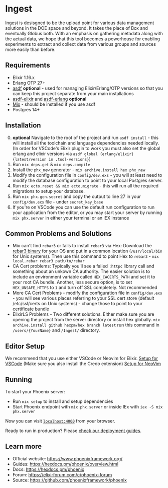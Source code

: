 # Ingest

Ingest is desisgned to be the upload point for various data management solutions in the DOE space and beyond. It takes the place of Box and eventually Globus both. With an emphasis on gathering metadata along with the actual data, we hope that this tool becomes a powerhouse for enabling experiments to extract and collect data from various groups and sources more easily than before.

## Requirements
- Elixir 1.16.x
- Erlang OTP 27+
- [asdf](https://asdf-vm.com/) **optional** - used for managing Elixir/Erlang/OTP versions so that you can keep this project separate from your main installations
- [asdf-elixir](https://github.com/asdf-vm/asdf-elixir) and [asdf-erlang](https://github.com/asdf-vm/asdf-erlang) **optional**
- [Mix](https://elixir-lang.org/getting-started/mix-otp/introduction-to-mix.html) - should be installed if you use asdf
- Postgres 14+

## Installation
0. **optional** Navigate to the root of the project and run `asdf install` - this will install all the toolchain and language dependencies needed locally. (In order for VSCode's Elixir plugin to work you must also set the global erlang and elixir versions via `asdf global {erlang/elixir} {latest/version in .tool-versions}`)
1. Run `mix deps.get` & `mix deps.compile`
2. Install the `phx_new` generator - `mix archive.install hex phx_new`
3. Modify the configuration file in `config/dev.exs` - you will at least need to modify the database configuration to point to your local Postgres server.
4. Run `mix ecto.reset && mix ecto.migrate` - this will run all the required migrations to setup your database.
6. Run `mix phx.gen.secret` and copy the output to line 27 in your `config/dev.exs` file - under `secret_key_base`
5. If you're on VSCode you can use the default run configuration to run your application from the editor, or you may start your server by running `mix phx.server` in either your terminal or an iEX instance


## Common Problems and Solutions
- Mix can't find `rebar3` or fails to install `rebar3` via Hex: Download the [rebar3 binary](https://rebar3.org/) for your OS and put in a common location (`/usr/local/bin` for Unix systems). Then use this command to point Hex to `rebar3` - `mix local.rebar rebar3 path/to/rebar`
- CA Cert problems: Typically you'll see a failed `:httpc` library call and something about an unkown CA authority. The easier solution is to include an environment variable called `HEX_CACERTS_PATH` and set it to your root CA bundle. Another, less secure option, is to set `HEX_UNSAFE_HTTPS` to `1` and turn off SSL completely. Not recommended  
- More CA Cert Problems - modify the configuration file in `config/dev.exs` - you will see various places referring to your SSL cert store (default /etc/ssl/certs on Unix systems) - change those to point to your certificate bundle
- ElixirLS Problems - Two different solutions. Either make sure you are opening the project from the server directory or install hex globally. `mix archive.install github hexpm/hex branch latest` run this command in `/users/{YourName}` and `/Ingest/` directory.  

## Editor Setup
We recommend that you use either VSCode or Neovim for Elixir. 
[Setup for VSCode](https://fly.io/phoenix-files/setup-vscode-for-elixir-development/) (Make sure you also install the Credo extension)
[Setup for NeoVim](https://elixirforum.com/t/neovim-elixir-setup-configuration-from-scratch-guide/46310)

## Running
To start your Phoenix server:

  * Run `mix setup` to install and setup dependencies
  * Start Phoenix endpoint with `mix phx.server` or inside IEx with `iex -S mix phx.server`

Now you can visit [`localhost:4000`](http://localhost:4000) from your browser.

Ready to run in production? Please [check our deployment guides](https://hexdocs.pm/phoenix/deployment.html).

## Learn more

  * Official website: https://www.phoenixframework.org/
  * Guides: https://hexdocs.pm/phoenix/overview.html
  * Docs: https://hexdocs.pm/phoenix
  * Forum: https://elixirforum.com/c/phoenix-forum
  * Source: https://github.com/phoenixframework/phoenix
